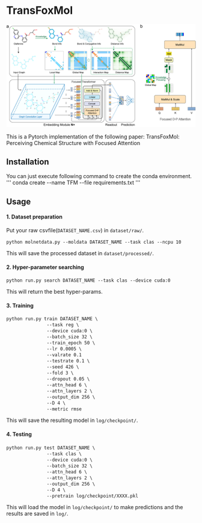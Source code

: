 # TransFoxMol

![](img/Framework.jpg)


This is a Pytorch implementation of the following paper: 
TransFoxMol: Perceiving Chemical Structure with Focused Attention


## Installation
You can just execute following command to create the conda environment.
'''
conda create --name TFM --file requirements.txt
'''

## Usage

#### 1. Dataset preparation
Put your raw csvfile(`DATASET_NAME.csv`) in `dataset/raw/`.
```
python molnetdata.py --moldata DATASET_NAME --task clas --ncpu 10
```
This will save the processed dataset in `dataset/processed/`.

#### 2. Hyper-parameter searching
```
python run.py search DATASET_NAME --task clas --device cuda:0
```
This will return the best hyper-params.

#### 3. Training
```
python run.py train DATASET_NAME \
               --task reg \
               --device cuda:0 \
               --batch_size 32 \
               --train_epoch 50 \
               --lr 0.0005 \
               --valrate 0.1 
               --testrate 0.1 \
               --seed 426 \
               --fold 3 \
               --dropout 0.05 \
               --attn_head 6 \
               --attn_layers 2 \
               --output_dim 256 \
               --D 4 \
               --metric rmse
```
This will save the resulting model in `log/checkpoint/`.

#### 4. Testing
```
python run.py test DATASET_NAME \
               --task clas \
               --device cuda:0 \
               --batch_size 32 \
               --attn_head 6 \
               --attn_layers 2 \
               --output_dim 256 \
               --D 4 \
               --pretrain log/checkpoint/XXXX.pkl
```
This will load the model in `log/checkpoint/` to make predictions and the results are saved in `log/`.
